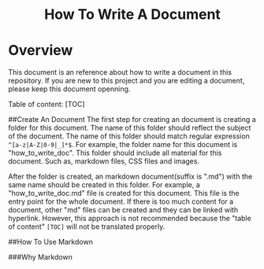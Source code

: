 <h1><p style="text-align: center;">How To Write A Document</p></h1>



Overview
====================
This document is an reference about how to write a document in this repository. 
If you are new to this project and you are editing a document, please keep this document openning.
    
Table of content:
[TOC]

##Create An Document
The first step for creating an document is creating a folder for this document. The name of this folder
should reflect the subject of the document. The name of this folder should match regular expression
`^[a-z|A-Z|0-9|_]*$`. For example, the folder name for this document is "how_to_write_doc". This folder should
include all material for this document. Such as, markdown files, CSS files and images.

After the folder is created, an markdown document(suffix is ".md") with the same name should be created in this folder.
For example, a "how_to_write_doc.md" file is created for this document. This file is the entry point for the whole 
document. If there is too much content for a document, other "md" files can be created and they can be linked with 
hyperlink. However, this approach is not recommended because the "table of content" `[TOC]` will not be translated
properly.

##How To Use Markdown

###Why Markdown
